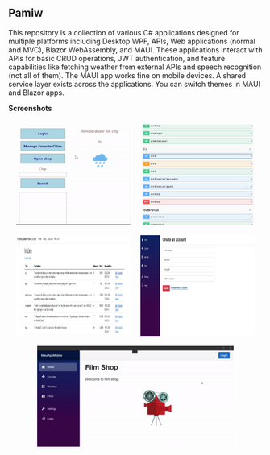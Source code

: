 ## Pamiw

This repository is a collection of various C# applications designed for multiple platforms including Desktop WPF, APIs, Web applications (normal and MVC), Blazor WebAssembly, and MAUI. These applications interact with APIs for basic CRUD operations, JWT authentication, and feature capabilities like fetching weather from external APIs and speech recognition (not all of them). The MAUI app works fine on mobile devices. A shared service layer exists across the applications. You can switch themes in MAUI and Blazor apps.

**Screenshots**

<div style="display: flex; flex-direction: column; align-items: center; justify-content: center;">
  <div style="flex-grow: 1; display: flex; justify-content: center; align-items: center;">
    <img src="imgs/desktop.gif" alt="Desktop app" style="width: 45%; height: 200px; margin: 10px;">
    <img src="imgs/apiSwagger.jpg" alt="Api Swagger" style="width: 45%; height: 200px; margin: 10px;">
  </div>
  <div style="flex-grow: 1; display: flex; justify-content: center; align-items: center;">
    <img src="imgs/webMVC.jpg" alt="Web MVC" style="width: 45%; height: 200px; margin: 10px;">
    <img src="imgs/blazorWebAsm.jpg" alt="Blazor Wasm" style="width: 45%; height: 200px; margin: 10px;">
  </div>
  <div style="flex-grow: 1; display: flex; justify-content: center; align-items: center;">
    <img src="imgs/mobileMaui.gif" alt="Mobile MAUI" style="height: 200px; margin: 10px;">
  </div>
</div>
